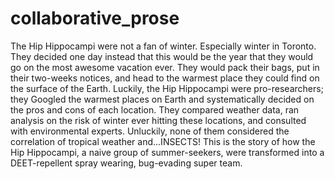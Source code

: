 # collaborative_prose

The Hip Hippocampi were not a fan of winter. Especially winter in Toronto. They decided one day instead that this would be the year that they would go on the most awesome vacation ever. They would pack their bags, put in their two-weeks notices, and head to the warmest place they could find on the surface of the Earth. Luckily, the Hip Hippocampi were pro-researchers; they Googled the warmest places on Earth and systematically decided on the pros and cons of each location. They compared weather data, ran analysis on the risk of winter ever hitting these locations, and consulted with environmental experts. Unluckily, none of them considered the correlation of tropical weather and...INSECTS! This is the story of how the Hip Hippocampi, a naive group of summer-seekers, were transformed into a DEET-repellent spray wearing, bug-evading super team.     

